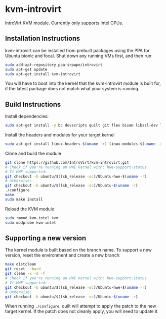 # kvm-introvirt

IntroVirt KVM module. Currently only supports Intel CPUs.

## Installation Instructions

kvm-introvirt can be installed from prebuilt packages using the PPA for Ubuntu bionic and focal.
Shut down any running VMs first, and then run:

```bash
sudo add-apt-repository ppa:srpape/introvirt
sudo apt-get update
sudo apt-get install kvm-introvirt
```

You will have to boot into the kernel that the kvm-introvirt module is built for, if the latest package does not match what your system is running.

## Build Instructions

Install dependencies:

```bash
sudo apt-get install -y bc devscripts quilt git flex bison libssl-dev libelf-dev debhelper
```

Install the headers and modules for your target kernel

```bash
sudo apt-get install linux-headers-$(uname -r) linux-modules-$(uname -r)
```

Clone and build the module

```bash
git clone https://github.com/IntroVirt/kvm-introvirt.git
# Check if you're running an HWE kernel with: hwe-support-status
# If HWE supported:
git checkout -b ubuntu/$(lsb_release -sc)/Ubuntu-hwe-$(uname -r)
# Otherwise:
git checkout -b ubuntu/$(lsb_release -sc)/Ubuntu-$(uname -r)
./configure
make
sudo make install
```

Reload the KVM module

```bash
sudo rmmod kvm-intel kvm
sudo modprobe kvm-intel
```

## Supporting a new version

The kernel module is built based on the branch name. To support a new version, reset the environment and create a new branch:

```bash
make distclean
git reset --hard
git clean -x -d -f
# Check if you're running an HWE kernel with: hwe-support-status
# If HWE supported:
git checkout -b ubuntu/$(lsb_release -sc)/Ubuntu-hwe-$(uname -r)
# Otherwise:
git checkout -b ubuntu/$(lsb_release -sc)/Ubuntu-$(uname -r)
```

When running `./configure`, quilt will attempt to apply the patch to the new target kernel. If the patch does not cleanly apply, you will need to update it.
